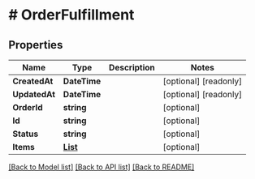 # # OrderFulfillment


## Properties 


Name | Type | Description | Notes
------------ | ------------- | ------------- | -------------
**CreatedAt**| **DateTime** |   | [optional] [readonly]
**UpdatedAt**| **DateTime** |   | [optional] [readonly]
**OrderId**| **string** |   | [optional]
**Id**| **string** |   | [optional]
**Status**| **string** |   | [optional]
**Items**| [**List<OrderFulfillmentItem>**](OrderFulfillmentItem.md) |   | [optional]


[[Back to Model list]](../../README.md#models) [[Back to API list]](../../README.md#endpoints) [[Back to README]](../../README.md)

